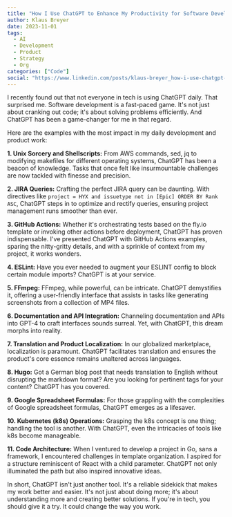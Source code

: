```yaml
---
title: "How I Use ChatGPT to Enhance My Productivity for Software Development"
author: Klaus Breyer
date: 2023-11-01
tags:
  - AI
  - Development
  - Product
  - Strategy
  - Org
categories: ["Code"]
social: "https://www.linkedin.com/posts/klaus-breyer_how-i-use-chatgpt-to-enhance-my-productivity-activity-7125392286569385984-a3_8"
---
```


I recently found out that not everyone in tech is using ChatGPT daily. That surprised me. Software development is a fast-paced game. It's not just about cranking out code; it's about solving problems efficiently. And ChatGPT has been a game-changer for me in that regard.

Here are the examples with the most impact in my daily development and product work:

**1. Unix Sorcery and Shellscripts:** From AWS commands, sed, jq to modifying makefiles for different operating systems, ChatGPT has been a beacon of knowledge. Tasks that once felt like insurmountable challenges are now tackled with finesse and precision.

**2. JIRA Queries:** Crafting the perfect JIRA query can be daunting. With directives like `project = HYX and issuetype not in [Epic] ORDER BY Rank ASC`, ChatGPT steps in to optimize and rectify queries, ensuring project management runs smoother than ever.

**3. GitHub Actions:** Whether it's orchestrating tests based on the fly.io template or invoking other actions before deployment, ChatGPT has proven indispensable. I've presented ChatGPT with GitHub Actions examples, sparing the nitty-gritty details, and with a sprinkle of context from my project, it works wonders.

**4. ESLint:** Have you ever needed to augment your ESLINT config to block certain module imports? ChatGPT is at your service.

**5. FFmpeg:** FFmpeg, while powerful, can be intricate. ChatGPT demystifies it, offering a user-friendly interface that assists in tasks like generating screenshots from a collection of MP4 files.

**6. Documentation and API Integration:** Channeling documentation and APIs into GPT-4 to craft interfaces sounds surreal. Yet, with ChatGPT, this dream morphs into reality.

**7. Translation and Product Localization:** In our globalized marketplace, localization is paramount. ChatGPT facilitates translation and ensures the product's core essence remains unaltered across languages.

**8. Hugo:** Got a German blog post that needs translation to English without disrupting the markdown format? Are you looking for pertinent tags for your content? ChatGPT has you covered.

**9. Google Spreadsheet Formulas:** For those grappling with the complexities of Google spreadsheet formulas, ChatGPT emerges as a lifesaver.

**10. Kubernetes (k8s) Operations:** Grasping the k8s concept is one thing; handling the tool is another. With ChatGPT, even the intricacies of tools like k8s become manageable.

**11. Code Architecture:** When I ventured to develop a project in Go, sans a framework, I encountered challenges in template organization. I aspired for a structure reminiscent of React with a child parameter. ChatGPT not only illuminated the path but also inspired innovative ideas.

In short, ChatGPT isn't just another tool. It's a reliable sidekick that makes my work better and easier. It's not just about doing more; it's about understanding more and creating better solutions. If you're in tech, you should give it a try. It could change the way you work.
